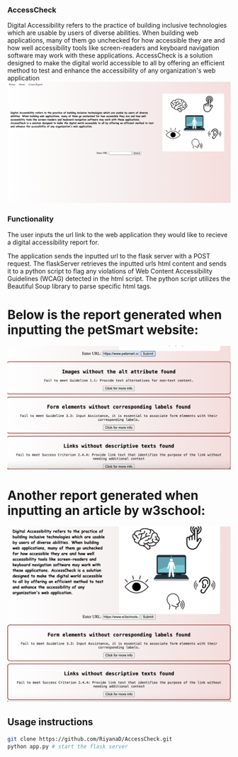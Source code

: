 ### AccessCheck
Digital Accessibility refers to the practice of building inclusive technologies which are usable by users of diverse abilities. When building web applications, many of them go unchecked for how accessible they are and how well accessibility tools like screen-readers and keyboard navigation software may work with these applications. AccessCheck is a solution designed to make the digital world accessible to all by offering an efficient method to test and enhance the accessibility of any organization's web application
![alt text](https://github.com/RiyanaD/AccessCheck/blob/main/static/AC.home.png)

### Functionality

The user inputs the url link to the web application they would like to recieve a digital accessibility report for. 


The application sends the inputted url to the flask server with a POST request. The flaskServer retrieves the inputted urls html content and sends it to a python script to flag any violations of Web Content Accessibility Guidelines (WCAG) detected in the html script. The python script utilizes the Beautiful Soup library to parse specific html tags.

# Below is the report generated when inputting the petSmart website:
![alt text](https://github.com/RiyanaD/AccessCheck/blob/main/static/petSmart.png)

# Another report generated when inputting an article by w3school:
![alt text](https://github.com/RiyanaD/AccessCheck/blob/main/static/w3school.png)

## Usage instructions
```bash
git clone https://github.com/RiyanaD/AccessCheck.git
python app.py # start the flask server
```
